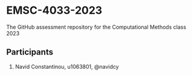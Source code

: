 # EMSC-4033-2023
The GitHub assessment repository for the Computational Methods class 2023

Participants
------------
1. Navid Constantinou, u1063801, @navidcy
